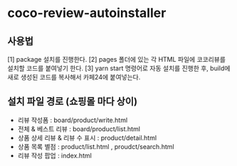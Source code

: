 # coco-review-autoinstaller

## 사용법

[1] package 설치를 진행한다.
[2] pages 폴더에 있는 각 HTML 파일에 코코리뷰를 설치할 코드를 붙여넣기 한다.
[3] yarn start 명령어로 자동 설치를 진행한 후, build에 새로 생성된 코드를 복사해서 카페24에 붙여넣는다.

## 설치 파일 경로 (쇼핑몰 마다 상이)

- 리뷰 작성폼 : board/product/write.html
- 전체 & 베스트 리뷰 : board/product/list.html
- 상품 상세 리뷰 & 리뷰 수 표시 : product/detail.html
- 상품 목록 별점 : product/list.html , proudct/search.html
- 리뷰 작성 팝업 : index.html
